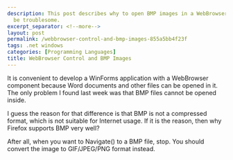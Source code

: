 ```yaml
---
description: This post describes why to open BMP images in a WebBrowser control can
  be troublesome.
excerpt_separator: <!--more-->
layout: post
permalink: /webbrowser-control-and-bmp-images-855a5bb4f23f
tags: .net windows
categories: [Programming Languages]
title: WebBrowser Control and BMP Images
---
```

It is convenient to develop a WinForms application with a WebBrowser component because Word documents and other files can be opened in it. The only problem I found last week was that BMP files cannot be opened inside.

I guess the reason for that difference is that BMP is not a compressed format, which is not suitable for Internet usage. If it is the reason, then why Firefox supports BMP very well?

After all, when you want to Navigate() to a BMP file, stop. You should convert the image to GIF/JPEG/PNG format instead.
<!--more-->
